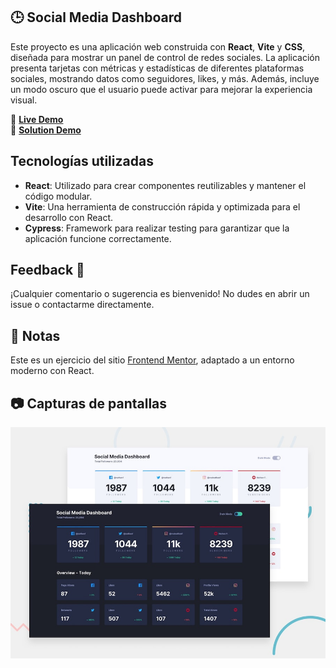 ## 🕒 Social Media Dashboard

Este proyecto es una aplicación web construida con **React**, **Vite** y **CSS**, diseñada para mostrar un panel de control de redes sociales. La aplicación presenta tarjetas con métricas y estadísticas de diferentes plataformas sociales, mostrando datos como seguidores, likes, y más. Además, incluye un modo oscuro que el usuario puede activar para mejorar la experiencia visual.

🔗 **[Live Demo]()**  
🔗 **[Solution Demo]()**  

## Tecnologías utilizadas

- **React**: Utilizado para crear componentes reutilizables y mantener el código modular.
- **Vite**: Una herramienta de construcción rápida y optimizada para el desarrollo con React.
- **Cypress**: Framework para realizar testing para garantizar que la aplicación funcione correctamente.

## Feedback 💬  
¡Cualquier comentario o sugerencia es bienvenido! No dudes en abrir un issue o contactarme directamente.  

## 📌 Notas
Este es un ejercicio del sitio [Frontend Mentor](https://www.frontendmentor.io/), adaptado a un entorno moderno con React. 

## 📷 Capturas de pantallas 
![Time tracking Screenshot](./design/desktop-preview.jpg)  
